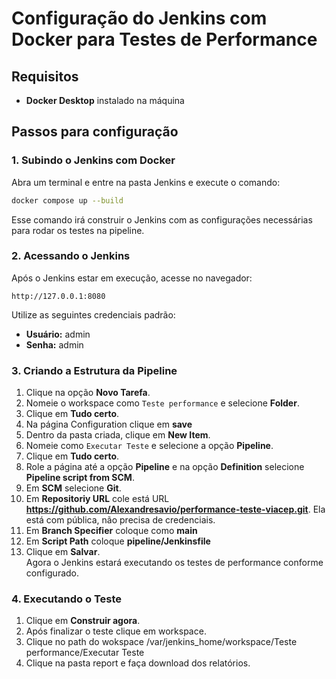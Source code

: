 # Configuração do Jenkins com Docker para Testes de Performance

## Requisitos
- **Docker Desktop** instalado na máquina

## Passos para configuração

### 1. Subindo o Jenkins com Docker
Abra um terminal e entre na pasta Jenkins e execute o comando:
```sh
docker compose up --build
```
Esse comando irá construir o Jenkins com as configurações necessárias para rodar os testes na pipeline.

### 2. Acessando o Jenkins
Após o Jenkins estar em execução, acesse no navegador:
```
http://127.0.0.1:8080
```

Utilize as seguintes credenciais padrão:
- **Usuário:** admin
- **Senha:** admin

### 3. Criando a Estrutura da Pipeline
1. Clique na opção **Novo Tarefa**.
2. Nomeie o workspace como `Teste performance` e selecione **Folder**.
3. Clique em **Tudo certo**.
4. Na página Configuration clique em **save**
5. Dentro da pasta criada, clique em **New Item**.
6. Nomeie como `Executar Teste` e selecione a opção **Pipeline**.
7. Clique em **Tudo certo**.
8. Role a página até a opção **Pipeline** e na opção **Definition** selecione **Pipeline script from SCM**.
9. Em **SCM** selecione **Git**.
10. Em **Repositoriy URL** cole está URL **https://github.com/Alexandresavio/performance-teste-viacep.git**. Ela está com pública, não precisa de credenciais.
11. Em **Branch Specifier** coloque como **main**
12. Em **Script Path** coloque **pipeline/Jenkinsfile**
13. Clique em **Salvar**.    
Agora o Jenkins estará executando os testes de performance conforme configurado. 

### 4. Executando o Teste
1. Clique em **Construir agora**.
2. Após finalizar o teste clique em workspace.
3. Clique no path do wokspace /var/jenkins_home/workspace/Teste performance/Executar Teste
4. Clique na pasta report e faça download dos relatórios.


